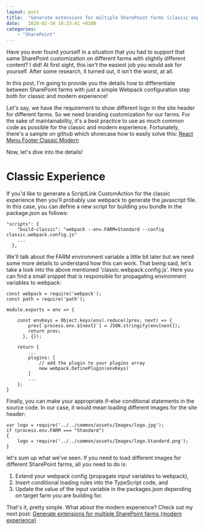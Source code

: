 ```yaml
---
layout: post
title:  "Generate extensions for multiple SharePoint farms (classic experience)"
date:   2020-02-10 19:23:41 +0100
categories: 
    - "SharePoint"
---
```

Have you ever found yourself in a situation that you had to support that same SharePoint customization on different farms with slightly different content? I did! At first sight, this isn't the easiest job you would ask for yourself.
After some research, it turned out, it isn't the worst, at all.

In this post, I'm going to provide you the details how to differentiate between SharePoint farms with just a simple Webpack configuration step both for classic and modern experience!

Let's say, we have the requirement to show different logo in the site header for different farms. So we need branding customization for our farms. For the sake of maintainability, it's a best practice to use as much common code as possible for the classic and modern experience. Fortunately, there's a sample on github which showcase how to easily solve this:
[React Menu Footer Classic Modern](https://github.com/SharePoint/sp-dev-fx-extensions/tree/master/samples/react-menu-footer-classic-modern "React sample with common code")

Now, let's dive into the details!

# Classic Experience
If you'd like to generate a ScriptLink CustomAction for the classic experience then you'll probably use webpack to generate the javascript file. In this case, you can define a new script for building you bundle in the package.json as follows:
```
"scripts": {
    "build-classic": "webpack --env.FARM=Standard --config classic.webpack.config.js"
    ...
  },
```
We'll talk about the FARM environment variable a little bit later but we need some more details to understand how this can work. That being said, let's take a look into the above mentioned 'classic.webpack.config.js'. Here you can find a small snippet that is responsible for propagating environment variables to webpack:
```
const webpack = require('webpack');
const path = require('path');

module.exports = env => {

    const envKeys = Object.keys(env).reduce((prev, next) => {
        prev[`process.env.${next}`] = JSON.stringify(env[next]);
        return prev;
      }, {});

    return {
        ...
        plugins: [
            // add the plugin to your plugins array
            new webpack.DefinePlugin(envKeys)
        ]
        ...
    };
} 
```
Finally, you can make your appropriate if-else conditional statements in the source code. In our case, it would mean loading different images for the site header:
```
var logo = require('../../common/assets/Images/logo.jpg');
if (process.env.FARM === "Standard")
{
    logo = require('../../common/assets/Images/logo.Standard.png');
}
```
let's sum up what we've seen. If you need to load different images for different SharePoint farms, all you need to do is:
1. Extend your webpack config (propagate input variables to webpack),
2. Insert conditional loading rules into the TypeScript code, and
3. Update the value of the input variable in the packages.json depending on target farm you are building for.

That's it, pretty simple.
What about the modern experience? Check out my next post:
[Generate extensions for multiple SharePoint farms (modern experience)](../29/SharePoint-customization-for-multiple-farms-spfx.html)

